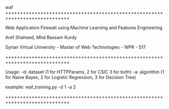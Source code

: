 waf
++++++++++++++++++++++++++++++++++++++++++++++++++++++++++++++++++++++++++++

Web Application Firewall using Machine Learning and Features Engineering

Aref Shaheed, Mhd Bassam Kurdy

Syrian Virtual University - Master of Web Technologies - WPR - S17

++++++++++++++++++++++++++++++++++++++++++++++++++++++++++++++++++++++++++++

Usage: -d: dataset (1 for HTTPParams, 2 for CSIC 3 for both) -a: algorithm (1 for Naive Bayes, 2 for Logistic Regression, 3 for Decision Tree)

example: waf_training.py -d 1 -a 2

++++++++++++++++++++++++++++++++++++++++++++++++++++++++++++++++++++++++++++
